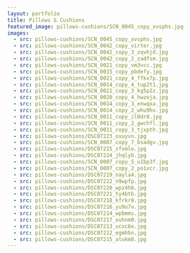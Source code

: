 ```yaml
---
layout: portfolio
title: Pillows & Cushions
featured_image: pillows-cushions/SCN_0045_copy_xvsphs.jpg
images:
  - src: pillows-cushions/SCN_0045_copy_xvsphs.jpg
  - src: pillows-cushions/SCN_0042_copy_virter.jpg
  - src: pillows-cushions/SCN_0042_copy_3_zqvhjd.jpg
  - src: pillows-cushions/SCN_0042_copy_2_zadfsm.jpg
  - src: pillows-cushions/SCN_0021_copy_vm3vcc.jpg
  - src: pillows-cushions/SCN_0015_copy_pbdefy.jpg
  - src: pillows-cushions/SCN_0021_copy_4_ffkx7p.jpg
  - src: pillows-cushions/SCN_0014_copy_4_tup2t1.jpg
  - src: pillows-cushions/SCN_0021_copy_3_kg5p2z.jpg
  - src: pillows-cushions/SCN_0020_copy_4_hwzeja.jpg
  - src: pillows-cushions/SCN_0014_copy_3_enwqxa.jpg
  - src: pillows-cushions/SCN_0014_copy_2_whu9hv.jpg
  - src: pillows-cushions/SCN_0011_copy_il0dr8.jpg
  - src: pillows-cushions/SCN_0011_copy_2_gwchfl.jpg
  - src: pillows-cushions/SCN_0011_copy_3_tjxpth.jpg
  - src: pillows-cushions/DSC07223_oxuyvn.jpg
  - src: pillows-cushions/SCN_0007_copy_7_bsadgv.jpg
  - src: pillows-cushions/DSC07225_zfvmle.jpg
  - src: pillows-cushions/DSC07224_jhqlyb.jpg
  - src: pillows-cushions/SCN_0007_copy_5_u1bp3f.jpg
  - src: pillows-cushions/SCN_0007_copy_2_po1xcr.jpg
  - src: pillows-cushions/DSC07219_nayla4.jpg
  - src: pillows-cushions/DSC07222_n9wpfp.jpg
  - src: pillows-cushions/DSC07220_wpz4h6.jpg
  - src: pillows-cushions/DSC07221_ty4btb.jpg
  - src: pillows-cushions/DSC07218_kfrkr8.jpg
  - src: pillows-cushions/DSC07216_yu9u7v.jpg
  - src: pillows-cushions/DSC07214_wpbmms.jpg
  - src: pillows-cushions/DSC07217_ouhnm0.jpg
  - src: pillows-cushions/DSC07213_ucxc6e.jpg
  - src: pillows-cushions/DSC07212_egmhbn.jpg
  - src: pillows-cushions/DSC07215_atukm8.jpg
---
```

